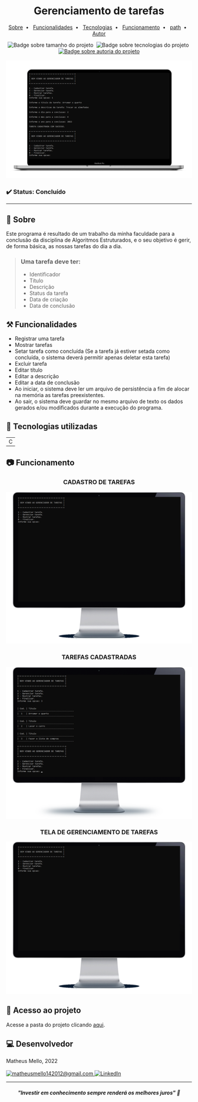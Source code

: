 <h1 align="center">Gerenciamento de tarefas</h1>

<p align="center">
    <a title="Sobre" href="#-sobre">Sobre</a>&nbsp;&nbsp;•&nbsp;&nbsp;  
    <a title="Funcionalidades" href="#%EF%B8%8F-funcionalidades">Funcionalidades</a>&nbsp;&nbsp;•&nbsp;&nbsp;
    <a title="Tecnologias" href="#-tecnologias-utilizadas">Tecnologias</a>&nbsp;&nbsp;•&nbsp;&nbsp;
    <a title="Funcionamento" href="#-funcionamento">Funcionamento</a>&nbsp;&nbsp;•&nbsp;&nbsp;
    <a title="path" href="#-acesso-ao-projeto">path</a>&nbsp;&nbsp;•&nbsp;&nbsp;
    <a title="Autor" href="#-desenvolvedor">Autor</a>
</p>
<div align="center">
    <img alt="Badge sobre tamanho do projeto" title="REPO SIZE - 2,48MB" src="https://img.shields.io/badge/REPO%20SIZE-2%2C48MB-blue"/>&nbsp;
    <img alt="Badge sobre tecnologias do projeto" title="TECNOLOGIAS - 1" src="https://img.shields.io/badge/TECNOLOGIAS-1-blue"/>&nbsp;
    <a href="https://github.com/mmmello">
        <img alt="Badge sobre autoria do projeto" title="AUTOR - MATHEUS MELLO" src="https://img.shields.io/badge/AUTOR-MATHEUS%20MELLO-brightgreen"/>
    </a>
</div>
<br/>
<div align="center">
    <img alt="Imagem do site" src="src/img/imagem_topo.png"/>
</div>

### ✔️ Status: Concluído

<hr>

## 🔎 Sobre

Este programa é resultado de um trabalho da minha faculdade para a conclusão da disciplina de Algoritmos Estruturados, e o seu objetivo é gerir, de forma básica, as nossas tarefas do dia a dia.

> ### Uma tarefa deve ter:
> 
> * Identificador
> * Título
> * Descrição
> * Status da tarefa
> * Data de criação
> * Data de conclusão

## ⚒️ Funcionalidades

* Registrar uma tarefa
* Mostrar tarefas
* Setar tarefa como concluída (Se a tarefa já estiver setada como concluída, o sistema deverá permitir apenas deletar esta tarefa)
* Excluir tarefa
* Editar título
* Editar a descrição
* Editar a data de conclusão
* Ao iniciar, o sistema deve ler um arquivo de persistência a fim de alocar na memória as tarefas preexistentes.
* Ao sair, o sistema deve guardar no mesmo arquivo de texto os dados gerados e/ou modificados durante a execução do programa.

## 🚀 Tecnologias utilizadas
<table>
    <tr>
        <td>C</td>
    </tr>
</table>

## 📷 Funcionamento

### <p align="center">CADASTRO DE TAREFAS</p>

<div align="center">
    <img alt="Gif do funcionamento do programa" src="src/img/funcionamento1.gif"/>
</div>

### <p align="center">TAREFAS CADASTRADAS</p>

<div align="center">
    <img alt="Gif do funcionamento do programa" src="src/img/funcionamento2.gif"/>
</div>

### <p align="center">TELA DE GERENCIAMENTO DE TAREFAS</p>

<div align="center">
    <img alt="Gif do funcionamento do programa" src="src/img/funcionamento3.gif"/>
</div>

## 📂 Acesso ao projeto 

Acesse a pasta do projeto clicando <a href="https://github.com/mmmello/Managed-Task-System/tree/main/src">aqui</a>.

## 💻 Desenvolvedor
Matheus Mello, 2022
<br/>
<br/>
<a href = "mailto:matheusmello142012@gmail.com" target="_blank">
      <img title="matheusmello142012@gmail.com" src="https://img.shields.io/badge/Gmail-D14836?style=for-the-badge&logo=gmail&logoColor=white">
</a>
<a href = "https://www.linkedin.com/in/matheus-mello-da-silva/" target="_blank">
<img title="LinkedIn" alt="LinkedIn" src="https://img.shields.io/badge/LinkedIn-0077B5?style=for-the-badge&logo=linkedin&logoColor=white"/>
</a>

<hr>

<i><h4 align="center">"Investir em conhecimento sempre renderá os melhores juros" 💭</h4></i>